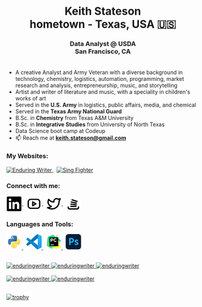 <!DOCTYPE html>


<!---
Hi everyone.
This README.md file is my GitHub profile
-->


<!--- Title and metadata -->
<html>
<head>
    <meta charset="UTF-8">
    <meta name="description" content="GitHub Profile README.MD">
    <meta name="keywords" content="GitHub, Profile, Bio, Snapshot, Summary, Readme">
    <meta name="author" content="Keith Stateson, Enduring Writer, Sing Fighter">
    <meta name="viewport" content="width=device-width, initial-scale=1.0">
    <h1 align="center">
        Keith Stateson <br> hometown - Texas, USA 🇺🇸
    </h1>
</head>


<!--- Subtitle -->
<head>
    <h3 align="center">
        Data Analyst @ USDA <br>
        San Francisco, CA
    <br><br>
    </h3>
    
</head>


<!--- Snapshot of Events -->
- A creative Analyst and Army Veteran with a diverse background in technology, chemistry, logistics, automation, programming, market research and analysis, entrepreneurship, music, and storytelling
- Artist and writer of literature and music, with a speciality in children's works of art
- Served in the **U.S. Army** in logistics, public affairs, media, and chemical
- Served in the **Texas Army National Guard**
- B.Sc. in **Chemistry** from Texas A&M University
- B.Sc. in **Integrative Studies** from University of North Texas
- Data Science boot camp at Codeup
- 📫 Reach me at **keith.stateson@gmail.com**


<!--- My Websites -->
<head>
    <h3 align="left">
        My Websites:
    </h3>
</head>

<body>
    <p align="left">
        <a href="https://www.enduringwriter.com" target="blank">
        <img align="center" src="https://static.wixstatic.com/media/076b99_b08fce0a88f04c25b48afa89f780cecd~mv2.png" alt="Enduring Writer" style="object-fit:contain; width:50px; height:50px;"/>
        </a>
        &nbsp;
        <a href="https://www.singfighter.com" target="blank">
        <img align="center" src="https://static.wixstatic.com/media/076b99_b626ee29d9504784a7ae48ec364a4aac~mv2.png" alt="Sing Fighter" style="object-fit:scale-contain; width:40px; height:40px;"/>
        </a>
    </p>
</body>


<!--- Social Networks -->
<head>
    <h3 align="left">Connect with me:</h3>
</head>

<body>
    <p align="left">
        <a href="https://www.linkedin.com/in/keithstateson" target="blank">
        <img align="center" src="https://raw.githubusercontent.com/devicons/devicon/master/icons/linkedin/linkedin-plain.svg" alt="Keith Stateson" height="40" width="40"/>
        </a>
        &nbsp;
        <a href="https://youtu.be/rBRtNWWkKtQ" target="blank">
        <img align="center" src="https://github.com/enduringwriter/enduringwriter/blob/3f9d5db1fb06f3034969743d7d044fffd958cbfd/icons_for_my_github_profile/youtube.png" alt="Keith Stateson" height="40" width="40"/>
        </a>
        &nbsp;
        <a href="https://twitter.com/enduringwriter" target="blank">
        <img align="center" src="https://github.com/enduringwriter/enduringwriter/blob/3f9d5db1fb06f3034969743d7d044fffd958cbfd/icons_for_my_github_profile/twitter.png" alt="Keith Stateson" height="40" width="40"/>
        </a>
        &nbsp;
        <a href="https://stackoverflow.com/users/20429461/enduringwriter" target="blank">
        <img align="center" src="https://github.com/enduringwriter/enduringwriter/blob/3f9d5db1fb06f3034969743d7d044fffd958cbfd/icons_for_my_github_profile/stackoverflow.png" alt="Keith Stateson" height="40" width="40"/>
        </a>
    </p>
</body>


<!--- Technical Skills -->
<head>
    <h3 align="left">Languages and Tools:</h3>
</head>

<body>
    <p align="left">
        <a href="https://github.com/enduringwriter" target="_blank">
        <img src="https://raw.githubusercontent.com/devicons/devicon/master/icons/python/python-original.svg" alt="python" width="40" height="40"/>
        </a>
        &nbsp;
        <a href="https://github.com/enduringwriter" target="_blank">
        <img src="https://raw.githubusercontent.com/devicons/devicon/master/icons/vscode/vscode-original.svg" alt="flask" width="40" height="40"/>
        </a>
        &nbsp;
        <a href="https://github.com/enduringwriter" target="_blank">
        <img src="https://github.com/enduringwriter/enduringwriter/blob/6594379f38e3d47cb673324bd1d851cc91f6799a/icons_for_my_github_profile/pycharm.svg" alt="flask" width="40" height="40"/>
        </a>
        &nbsp;
        <a href="https://github.com/enduringwriter" target="_blank">
        <img src="https://github.com/enduringwriter/enduringwriter/blob/c3c54696d525f7daa9158d5b1a6bdb4a7c73fed4/icons_for_my_github_profile/photoshop.svg" alt="photoshop" width="40" height="40"/>
        </a>
    </p>
    <br>
</body>


<!--- GitHub Stats Streak Languages -->
<body>
    <div>
        <!--- GitHub Stats --->
        <a href="https://github.com/enduringwriter" target="_blank">    
        <img src="https://github-readme-stats-git-masterrstaa-rickstaa.vercel.app/api?username=enduringwriter" alt="enduringwriter"/>
        </a>
        <!--- GitHub Contributions and Streaks --->
        <a href="https://github.com/enduringwriter" target ="_blank">
        <img src="https://github-readme-streak-stats.herokuapp.com/?user=enduringwriter" alt="enduringwriter"/>
        </a>
        <!--- GitHub Most Used Languages --->
        <a href="https://github.com/enduringwriter" target ="_blank">
        <img src="https://github-readme-stats-git-masterrstaa-rickstaa.vercel.app/api/top-langs/?username=enduringwriter" alt="enduringwriter" data-canonical-src="https://github-readme-stats-git-masterrstaa-rickstaa.vercel.app/api/top-langs/?username=enduringwriter" style="max-width: 100%;">
        </a>
    </div>
    <br>
</body>


<!--- GitHub Repositories -->
<body>
    <div>
        <a href="https://github.com/enduringwriter" target ="_blank">
        <img src="https://github-readme-stats-git-masterrstaa-rickstaa.vercel.app/api/pin/?username=enduringwriter&repo=fun_projects" alt="enduringwriter"/>
        </a>
        <a href="https://github.com/enduringwriter" target ="_blank">
        <img src="https://github-readme-stats-git-masterrstaa-rickstaa.vercel.app/api/pin/?username=enduringwriter&repo=enduringwriter" alt="enduringwriter"/>
        </a>
    </div>
    <br>
</body>


<!--- GitHub Trophies -->
[![trophy](https://github-profile-trophy.vercel.app/?username=enduringwriter)](https://github.com/enduringwriter/github-profile-trophy)

</html>
